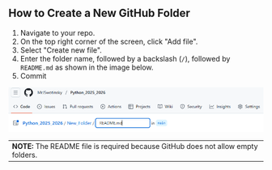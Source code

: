 ## How to Create a New GitHub Folder

1. Navigate to your repo.
2. On the top right corner of the screen, click "Add file".
3. Select "Create new file".
4. Enter the folder name, followed by a backslash (`/`), followed by `README.md` as shown in the image below.
5. Commit

<img src = https://github.com/MrJSwotinsky/Python_2025_2026/blob/main/Resources/Sample_New_Folder_Image.png>

<table>
      <tr>
         <td>
           <b>NOTE:</b> The README file is required because GitHub does not allow empty folders.
         </td>
      </tr>
</table>
